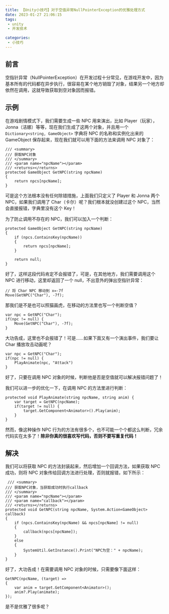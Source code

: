 ```yaml
---
title: 【Unity小技巧】对于空值异常NullPointerException的优雅处理方式
date: 2023-01-27 21:06:15
tags:
 - unity
 - 开发技术

categories:
 - 小技巧
---
```

## 前言
空指针异常（NullPointerException）在开发过程十分常见，在游戏开发中，因为基本所有的代码都在异步执行，很容易在某个地方销毁了对象，结果另一个地方却依然在调用，这就导致获取到空对象因而报错。
## 示例
在游戏剧情模式下，我们需要生成一些 NPC 用来演出，比如 Player（玩家），Jonna（洁娜）等等，现在我们生成了这两个对象，并且用一个 `Dictionary<string, GameObject>` 字典将 NPC 的名称和实例化出来的 GameObject 保存起来，现在我们就可以用下面的方法来调用 NPC 对象了：

```
/// <summary>
/// 获取NPC对象
/// </summary>
/// <param name="npcName"></param>
/// <returns></returns>
protected GameObject GetNPC(string npcName)
{
    return npcs[npcName];
}
```

可是这个方法根本没有任何除错措施，上面我们只定义了 Player 和 Jonna 两个 NPC，如果我们调用了 Char（卡尔）呢？我们根本就没创建过这个 NPC，当然会直接报错，字典里没有这个 Key！

为了防止调用不存在的 NPC，我们可以加入一个判断：

```
protected GameObject GetNPC(string npcName)
{
    if (npcs.ContainsKey(npcName))
    {
        return npcs[npcName];
    }

    return null;
}
```

好了，这样这段代码肯定不会报错了，可是，在其他地方，我们需要调用这个 NPC 进行移动，这里却返回了一个 null，不出意外的弹出空指针异常：

```
// 将 Char NPC 移动到 x=-7f 
Move(GetNPC("Char"), -7f);
```

那我们是不是也可以照猫画虎，在移动的方法里也写一个判断空值？

```
var npc = GetNPC("Char");
if(npc != null) {
    Move(GetNPC("Char"), -7f);
}
```

大功告成，这里也不会报错了！可是……如果下面又有一个演出事件，我们要让 Char 播放攻击动画呢？

```
var npc = GetNPC("Char");
if(npc != null) {
    PlayAnimate(npc, "Attack")
}
```

好了，只要在调用 NPC 对象的时候，判断他是否是空值就可以解决报错问题了！

我们可以进一步的优化一下，在调用 NPC 的方法里进行判断：

```
protected void PlayAnimate(string npcName, string anim) {
    var target = GetNPC(npcName);
    if(target != null) { 
        target.GetComponent<Animator>().Play(anim);
    }
}
```

然而，像这种操作 NPC 行为的方法有很多个，也不可能一个个都这么判断，冗余代码实在太多了！**除非你真的很喜欢写代码，否则不要写重复代码！**

## 解决
我们可以将获取 NPC 的方法封装起来，然后增加一个回调方法，如果获取 NPC 成功，则将 NPC 对象传给回调方法进行处理，否则就报错，如下所示：

```
 /// <summary>
/// 获取NPC对象，当获取成功时执行callback
/// </summary>
/// <param name="npcName"></param>
/// <param name="callback"></param>
/// <returns></returns>
protected void GetNPC(string npcName, System.Action<GameObject> callback)
{
    if (npcs.ContainsKey(npcName) && npcs[npcName] != null)
    {
        callback(npcs[npcName]);
    }
    else
    {
        SystemUtil.GetInstance().Print("NPC为空：" + npcName);
    }
}
```

好了，大功告成！在需要调用 NPC 对象的时候，只需要像下面这样：

```
GetNPC(npcName, (target) =>
{
    var anim = target.GetComponent<Animator>();
    anim?.Play(animate);
});
```

是不是优雅了很多呢？